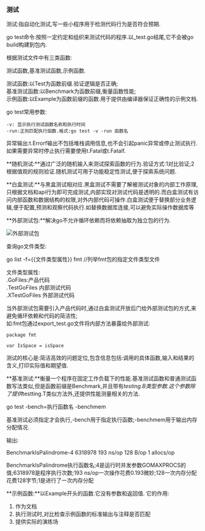 ### 测试 ###

测试:指自动化测试,写一些小程序用于检测代码行为是否符合预期.

go test命令:按照一定约定和组织来测试代码的程序.以_test.go结尾,它不会被go build构建到包内.

根据测试文件中有三类函数:

测试函数,基准测试函数,示例函数.

测试函数:以Test为函数前缀.验证逻辑是否正确;    
基准测试函数:以Benchmark为函数前缀,衡量函数性能;    
示例函数:以Example为函数前缀的函数.用于提供由编译器保证正确性的示例文档.


go test常用参数:

	-v: 显示执行测试函数名称和执行时间     
	-run:正则匹配执行函数.格式:go test -v -run 函数名

异常输出:t.Errorf输出不包括堆栈调用信息,也不会引起panic异常或停止测试执行.如果需要异常时停止执行需要使用t.Fatal或t.Fatalf.


**随机测试:**通过广泛的随机输入来测试探索函数的行为.验证方式:1对比验证;2根据值观的规则验证.随机测试可用于功能稳定性测试,便于探索系统问题.

**白盒测试:**与黑盒测试相对应.黑盒测试不需要了解被测试对象的内部工作原理,只根据文档和api行为即可完成测试,内部实现对测试代码是透明的.而白盒测试有访问内部函数和数据结构的权限,对外内部代码可操作.白盒测试便于替换部分业务逻辑,便于配置,预测和观察代码执行.如替换数据库连接,可以避免实际操作数据库等

**外部测试包:**解决go不允许循环依赖而将依赖抽取为独立包的行为.

![外部测试包](http://books.studygolang.com/gopl-zh/images/ch11-02.png)

查询go文件类型:

go list -f={{文件类型属性}} fmt //列举fmt包的指定文件类型文件

文件类型属性:    
	.GoFiles:产品代码    
	.TestGoFiles 内部测试代码    
	.XTestGoFiles 外部测试代码

当外部测试包需要引入产品代码时,通过白盒测试开放后门给外部测试包的方式,来避免循环依赖和代码的简洁性;    
如:fmt包通过export_test.go文件将内部方法暴露给外部测试:    

	package fmt
	
	var IsSpace = isSpace

测试的核心是:简洁高效的问题定位,包含信息包括:调用的具体函数,输入和结果的含义,打印实际值和期望值.


**基准测试:**衡量一个程序在固定工作负载下的性能.基准测试函数和普通测试函数写法类似,但是函数前缀是Benchmark,并且带有*testing.B类型参数.这个参数除了提供*testting.T类似方法外,还提供性能测量相关的方法.

go test -bench=执行函数名 -benchmem

基准测试必须指定才会执行,-bench用于指定执行函数;-benchmem用于输出内存分配情况.

输出:

BenchmarkIsPalindrome-4          6318978               193 ns/op             128 B/op          1 allocs/op


BenchmarkIsPalindrome执行函数名;4是运行时并发参数GOMAXPROCS的值;6318978是程序执行次数;193 ns/op一次操作花费0.193微妙;128一次内存分配花费128字节;1是进行了一次内存分配

**示例函数:**以Example开头的函数.它没有参数和返回值.
它的作用:    
1. 作为文档
2. 执行测试时,对比检查示例函数的标准输出与注释是否匹配
3. 提供实际的演练场





